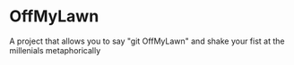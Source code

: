 # OffMyLawn
A project that allows you to say "git OffMyLawn" and shake your fist at the millenials metaphorically
